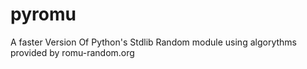 # pyromu
A faster Version Of Python's Stdlib Random module using algorythms provided by romu-random.org

